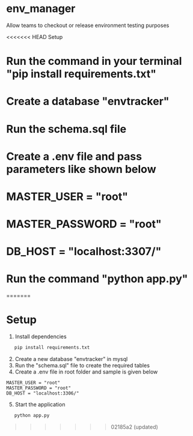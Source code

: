 # env_manager
Allow teams to checkout or release environment testing purposes

<<<<<<< HEAD
Setup
# Run the command in your terminal "pip install requirements.txt"
# Create a database "envtracker"
# Run the schema.sql file
# Create a .env file and pass parameters like shown below
# MASTER_USER = "root"
# MASTER_PASSWORD = "root" 
# DB_HOST = "localhost:3307/"
# Run the command "python app.py"

=======
# Setup
1. Install dependencies
```bash
   pip install requirements.txt
```
2. Create a new database "envtracker" in mysql
3. Run the "schema.sql" file to create the required tables
4. Create a .env file in root folder and sample is given below
```env
MASTER_USER = "root"
MASTER_PASSWORD = "root" 
DB_HOST = "localhost:3306/"
```
5. Start the application
```bash
   python app.py
```
>>>>>>> 02185a2 (updated)


